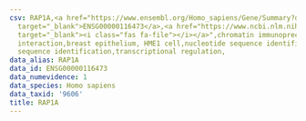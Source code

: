 ```yaml
---
csv: RAP1A,<a href="https://www.ensembl.org/Homo_sapiens/Gene/Summary?db=core;g=ENSG00000116473"
  target="_blank">ENSG00000116473</a>,<a href="https://www.ncbi.nlm.nih.gov/pubmed/22863008"
  target="_blank"><i class="fas fa-file"></i></a>",chromatin immunoprecipitation assay,direct
  interaction,breast epithelium, HME1 cell,nucleotide sequence identification,nucleotide
  sequence identification,transcriptional regulation,
data_alias: RAP1A
data_id: ENSG00000116473
data_numevidence: 1
data_species: Homo sapiens
data_taxid: '9606'
title: RAP1A
---
```


